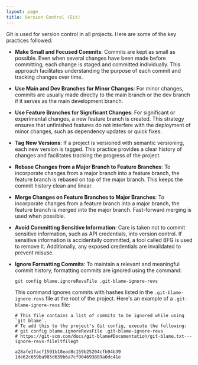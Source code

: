 ```yaml
---
layout: page
title: Version Control (Git)
---
```


Git is used for version control in all projects. Here are some of the key practices followed:

- **Make Small and Focused Commits**: Commits are kept as small as possible. Even when several changes have been made before committing, each change is staged and committed individually. This approach facilitates understanding the purpose of each commit and tracking changes over time.

- **Use Main and Dev Branches for Minor Changes**: For minor changes, commits are usually made directly to the main branch or the dev branch if it serves as the main development branch.

- **Use Feature Branches for Significant Changes**: For significant or experimental changes, a new feature branch is created. This strategy ensures that unfinished features do not interfere with the deployment of minor changes, such as dependency updates or quick fixes.

- **Tag New Versions**: If a project is versioned with semantic versioning, each new version is tagged. This practice provides a clear history of changes and facilitates tracking the progress of the project.

- **Rebase Changes from a Major Branch to Feature Branches**: To incorporate changes from a major branch into a feature branch, the feature branch is rebased on top of the major branch. This keeps the commit history clean and linear.

- **Merge Changes on Feature Branches to Major Branches**: To incorporate changes from a feature branch into a major branch, the feature branch is merged into the major branch. Fast-forward merging is used when possible.

- **Avoid Committing Sensitive Information**: Care is taken not to commit sensitive information, such as API credentials, into version control. If sensitive information is accidentally committed, a tool called BFG is used to remove it. Additionally, any exposed credentials are invalidated to prevent misuse.

- **Ignore Formatting Commits**: To maintain a relevant and meaningful commit history, formatting commits are ignored using the command:
  ```
  git config blame.ignoreRevsFile .git-blame-ignore-revs
  ```
  This command ignores commits with hashes listed in the `.git-blame-ignore-revs` file at the root of the project. Here's an example of a `.git-blame-ignore-revs` file:
  ```
  # This file contains a list of commits to be ignored while using `git blame`.
  # To add this to the project's Git config, execute the following:
  # git config blame.ignoreRevsFile .git-blame-ignore-revs
  # https://git-scm.com/docs/git-blame#Documentation/git-blame.txt---ignore-revs-fileltfilegt

  a28afe1facf1591b18ead8c159b25204cfb94b39
  1de62c659ba985d639b6a7cf904693889a0dc41e
  ```
